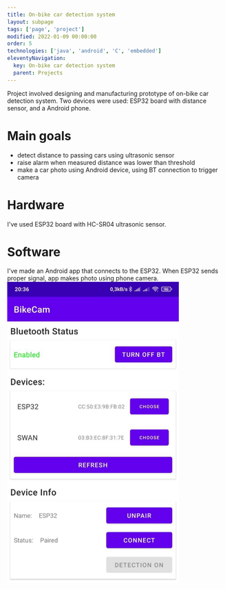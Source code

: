 ```yaml
---
title: On-bike car detection system
layout: subpage
tags: ['page', 'project']
modified: 2022-01-09 00:00:00
order: 5
technologies: ['java', 'android', 'C', 'embedded']
eleventyNavigation:
  key: On-bike car detection system
  parent: Projects
---
```

<div class="project-page">
  Project involved designing and manufacturing prototype of on-bike car detection system. Two devices were used: ESP32 board with distance sensor, and a Android phone.
  <h1 class="text-lg bold font-semibold">Main goals</h1>
  <ul class="list-disc">
    <li>detect distance to passing cars using ultrasonic sensor</li>
    <li>raise alarm when measured distance was lower than threshold</li>
    <li>make a car photo using Android device, using BT connection to trigger camera</li>
  </ul>
  <h1 class="text-lg bold font-semibold mt-3 mb-1">Hardware</h1>
  I've used ESP32 board with HC-SR04 ultrasonic sensor.
  <h1 class="text-lg bold font-semibold mt-3 mb-1">Software</h1>
  I've made an Android app that connects to the ESP32. When ESP32 sends proper signal, app makes photo using phone camera.
  <img src="/images/bike-radar.png"/>


</div>